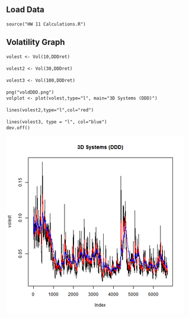 ## Load Data 
```{r}
source("HW 11 Calculations.R")
```

## Volatility Graph
```{r}
volest <- Vol(10,DDDret)

volest2 <- Vol(30,DDDret)

volest3 <- Vol(100,DDDret)

png("voldDDD.png")
volplot <- plot(volest,type="l", main="3D Systems (DDD)")

lines(volest2,type="l",col="red")

lines(volest3, type = "l", col="blue")
dev.off()
```

![](volDDD.png)
